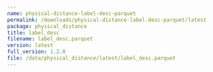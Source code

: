 ```yaml
---
name: physical-distance-label-desc-parquet
permalink: /downloads/physical-distance-label-desc-parquet/latest
package: physical_distance
title: label_desc
filename: label_desc.parquet
version: latest
full_version: 1.2.0
file: /data/physical_distance/latest/label_desc.parquet
---
```

